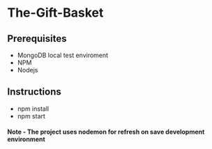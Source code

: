 # The-Gift-Basket

## Prerequisites  
  - MongoDB local test enviroment
  - NPM
  - Nodejs
  
## Instructions
  - npm install
  - npm start

#### Note - The project uses nodemon for refresh on save development environment
